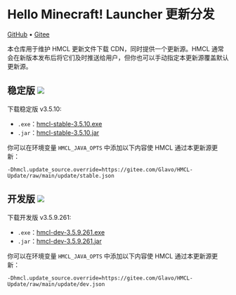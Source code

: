 # Hello Minecraft! Launcher 更新分发

[GitHub](https://github.com/HMCL-dev/HMCL-Update) • [Gitee](https://gitee.com/Glavo/HMCL-Update)

本仓库用于维护 HMCL 更新文件下载 CDN，同时提供一个更新源。HMCL 通常会在新版本发布后将它们及时推送给用户，但你也可以手动指定本更新源覆盖默认更新源。


## 稳定版 [![](https://img.shields.io/maven-central/v/org.glavo.hmcl/hmcl-stable?label=稳定版)](https://search.maven.org/artifact/org.glavo.hmcl/hmcl-stable/3.5.10/pom)

下载稳定版 v3.5.10:

* `.exe`：[hmcl-stable-3.5.10.exe](https://mirrors.cloud.tencent.com/nexus/repository/maven-public/org/glavo/hmcl/hmcl-stable/3.5.10/hmcl-stable-3.5.10.exe)
* `.jar`：[hmcl-stable-3.5.10.jar](https://mirrors.cloud.tencent.com/nexus/repository/maven-public/org/glavo/hmcl/hmcl-stable/3.5.10/hmcl-stable-3.5.10.jar)

你可以在环境变量 `HMCL_JAVA_OPTS` 中添加以下内容使 HMCL 通过本更新源更新：

```
-Dhmcl.update_source.override=https://gitee.com/Glavo/HMCL-Update/raw/main/update/stable.json
```

## 开发版 [![](https://img.shields.io/maven-central/v/org.glavo.hmcl/hmcl-dev?label=开发版)](https://search.maven.org/artifact/org.glavo.hmcl/hmcl-dev/3.5.9.261/pom)

下载开发版 v3.5.9.261:

* `.exe`：[hmcl-dev-3.5.9.261.exe](https://mirrors.cloud.tencent.com/nexus/repository/maven-public/org/glavo/hmcl/hmcl-dev/3.5.9.261/hmcl-dev-3.5.9.261.exe)
* `.jar`：[hmcl-dev-3.5.9.261.jar](https://mirrors.cloud.tencent.com/nexus/repository/maven-public/org/glavo/hmcl/hmcl-dev/3.5.9.261/hmcl-dev-3.5.9.261.jar)

你可以在环境变量 `HMCL_JAVA_OPTS` 中添加以下内容使 HMCL 通过本更新源更新：

```
-Dhmcl.update_source.override=https://gitee.com/Glavo/HMCL-Update/raw/main/update/dev.json
```

